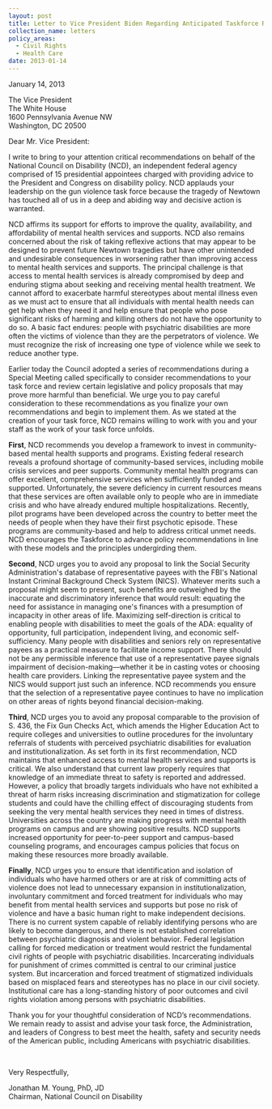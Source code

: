 ```yaml
---
layout: post
title: Letter to Vice President Biden Regarding Anticipated Taskforce Recommendations
collection_name: letters
policy_areas:
  - Civil Rights
  - Health Care
date: 2013-01-14
---
```

January 14, 2013

The Vice President\
The White House\
1600 Pennsylvania Avenue NW\
Washington, DC 20500

Dear Mr. Vice President:

I write to bring to your attention critical recommendations on behalf of the National Council on Disability (NCD), an independent federal agency comprised of 15 presidential appointees charged with providing advice to the President and Congress on disability policy. NCD applauds your leadership on the gun violence task force because the tragedy of Newtown has touched all of us in a deep and abiding way and decisive action is warranted.

NCD affirms its support for efforts to improve the quality, availability, and affordability of mental health services and supports. NCD also remains concerned about the risk of taking reflexive actions that may appear to be designed to prevent future Newtown tragedies but have other unintended and undesirable consequences in worsening rather than improving access to mental health services and supports. The principal challenge is that access to mental health services is already compromised by deep and enduring stigma about seeking and receiving mental health treatment. We cannot afford to exacerbate harmful stereotypes about mental illness even as we must act to ensure that all individuals with mental health needs can get help when they need it and help ensure that people who pose significant risks of harming and killing others do not have the opportunity to do so. A basic fact endures: people with psychiatric disabilities are more often the victims of violence than they are the perpetrators of violence. We must recognize the risk of increasing one type of violence while we seek to reduce another type.

Earlier today the Council adopted a series of recommendations during a Special Meeting called specifically to consider recommendations to your task force and review certain legislative and policy proposals that may prove more harmful than beneficial. We urge you to pay careful consideration to these recommendations as you finalize your own recommendations and begin to implement them. As we stated at the creation of your task force, NCD remains willing to work with you and your staff as the work of your task force unfolds.

**First**, NCD recommends you develop a framework to invest in community-based mental health supports and programs. Existing federal research reveals a profound shortage of community-based services, including mobile crisis services and peer supports. Community mental health programs can offer excellent, comprehensive services when sufficiently funded and supported. Unfortunately, the severe deficiency in current resources means that these services are often available only to people who are in immediate crisis and who have already endured multiple hospitalizations. Recently, pilot programs have been developed across the country to better meet the needs of people when they have their first psychotic episode. These programs are community-based and help to address critical unmet needs. NCD encourages the Taskforce to advance policy recommendations in line with these models and the principles undergirding them.

**Second**, NCD urges you to avoid any proposal to link the Social Security Administration's database of representative payees with the FBI's National Instant Criminal Background Check System (NICS). Whatever merits such a proposal might seem to present, such benefits are outweighed by the inaccurate and discriminatory inference that would result: equating the need for assistance in managing one's finances with a presumption of incapacity in other areas of life. Maximizing self-direction is critical to enabling people with disabilities to meet the goals of the ADA: equality of opportunity, full participation, independent living, and economic self-sufficiency. Many people with disabilities and seniors rely on representative payees as a practical measure to facilitate income support. There should not be any permissible inference that use of a representative payee signals impairment of decision-making—whether it be in casting votes or choosing health care providers. Linking the representative payee system and the NICS would support just such an inference. NCD recommends you ensure that the selection of a representative payee continues to have no implication on other areas of rights beyond financial decision-making.

**Third**, NCD urges you to avoid any proposal comparable to the provision of S. 436, the Fix Gun Checks Act, which amends the Higher Education Act to require colleges and universities to outline procedures for the involuntary referrals of students with perceived psychiatric disabilities for evaluation and institutionalization. As set forth in its first recommendation, NCD maintains that enhanced access to mental health services and supports is critical. We also understand that current law properly requires that knowledge of an immediate threat to safety is reported and addressed. However, a policy that broadly targets individuals who have not exhibited a threat of harm risks increasing discrimination and stigmatization for college students and could have the chilling effect of discouraging students from seeking the very mental health services they need in times of distress. Universities across the country are making progress with mental health programs on campus and are showing positive results. NCD supports increased opportunity for peer-to-peer support and campus-based counseling programs, and encourages campus policies that focus on making these resources more broadly available.

**Finally**, NCD urges you to ensure that identification and isolation of individuals who have harmed others or are at risk of committing acts of violence does not lead to unnecessary expansion in institutionalization, involuntary commitment and forced treatment for individuals who may benefit from mental health services and supports but pose no risk of violence and have a basic human right to make independent decisions. There is no current system capable of reliably identifying persons who are likely to become dangerous, and there is not established correlation between psychiatric diagnosis and violent behavior. Federal legislation calling for forced medication or treatment would restrict the fundamental civil rights of people with psychiatric disabilities. Incarcerating individuals for punishment of crimes committed is central to our criminal justice system. But incarceration and forced treatment of stigmatized individuals based on misplaced fears and stereotypes has no place in our civil society. Institutional care has a long-standing history of poor outcomes and civil rights violation among persons with psychiatric disabilities.

Thank you for your thoughtful consideration of NCD’s recommendations. We remain ready to assist and advise your task force, the Administration, and leaders of Congress to best meet the health, safety and security needs of the American public, including Americans with psychiatric disabilities.

 

Very Respectfully,

Jonathan M. Young, PhD, JD\
Chairman, National Council on Disability